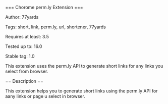 === Chorome perm.ly Extension ===

Author: 77yards

Tags: short, link, perm.ly, url, shortener, 77yards

Requires at least: 3.5

Tested up to: 16.0

Stable tag: 1.0

This extension uses the perm.ly API to generate short links for any links you select from browser.

== Description ==

This extension helps you to generate short links using the perm.ly API for aany links or page u select in browser.

